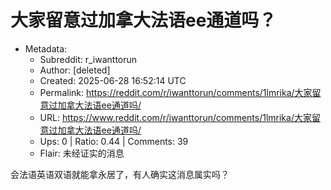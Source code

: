 # 大家留意过加拿大法语ee通道吗？

- Metadata:
  - Subreddit: r_iwanttorun
  - Author: [deleted]
  - Created: 2025-06-28 16:52:14 UTC
  - Permalink: https://reddit.com/r/iwanttorun/comments/1lmrika/大家留意过加拿大法语ee通道吗/
  - URL: https://www.reddit.com/r/iwanttorun/comments/1lmrika/大家留意过加拿大法语ee通道吗/
  - Ups: 0 | Ratio: 0.44 | Comments: 39
  - Flair: 未经证实的消息


会法语英语双语就能拿永居了，有人确实这消息属实吗？

